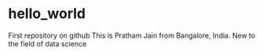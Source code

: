 # hello_world
First repository on github
This is Pratham Jain from Bangalore, India. 
New to the field of data science
